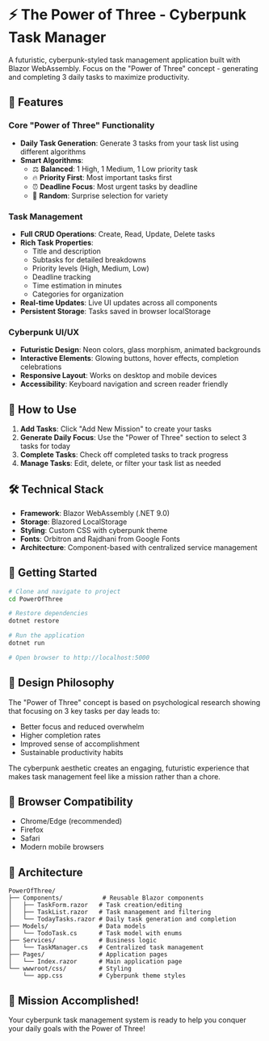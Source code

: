 # ⚡ The Power of Three - Cyberpunk Task Manager

A futuristic, cyberpunk-styled task management application built with Blazor WebAssembly. Focus on the "Power of Three" concept - generating and completing 3 daily tasks to maximize productivity.

## 🚀 Features

### Core "Power of Three" Functionality

- **Daily Task Generation**: Generate 3 tasks from your task list using different algorithms
- **Smart Algorithms**:
  - ⚖️ **Balanced**: 1 High, 1 Medium, 1 Low priority task
  - 🔥 **Priority First**: Most important tasks first
  - ⏰ **Deadline Focus**: Most urgent tasks by deadline
  - 🎲 **Random**: Surprise selection for variety

### Task Management

- **Full CRUD Operations**: Create, Read, Update, Delete tasks
- **Rich Task Properties**:
  - Title and description
  - Subtasks for detailed breakdowns
  - Priority levels (High, Medium, Low)
  - Deadline tracking
  - Time estimation in minutes
  - Categories for organization
- **Real-time Updates**: Live UI updates across all components
- **Persistent Storage**: Tasks saved in browser localStorage

### Cyberpunk UI/UX

- **Futuristic Design**: Neon colors, glass morphism, animated backgrounds
- **Interactive Elements**: Glowing buttons, hover effects, completion celebrations
- **Responsive Layout**: Works on desktop and mobile devices
- **Accessibility**: Keyboard navigation and screen reader friendly

## 🎯 How to Use

1. **Add Tasks**: Click "Add New Mission" to create your tasks
2. **Generate Daily Focus**: Use the "Power of Three" section to select 3 tasks for today
3. **Complete Tasks**: Check off completed tasks to track progress
4. **Manage Tasks**: Edit, delete, or filter your task list as needed

## 🛠 Technical Stack

- **Framework**: Blazor WebAssembly (.NET 9.0)
- **Storage**: Blazored LocalStorage
- **Styling**: Custom CSS with cyberpunk theme
- **Fonts**: Orbitron and Rajdhani from Google Fonts
- **Architecture**: Component-based with centralized service management

## 🚀 Getting Started

```bash
# Clone and navigate to project
cd PowerOfThree

# Restore dependencies
dotnet restore

# Run the application
dotnet run

# Open browser to http://localhost:5000
```

## 🎨 Design Philosophy

The "Power of Three" concept is based on psychological research showing that focusing on 3 key tasks per day leads to:

- Better focus and reduced overwhelm
- Higher completion rates
- Improved sense of accomplishment
- Sustainable productivity habits

The cyberpunk aesthetic creates an engaging, futuristic experience that makes task management feel like a mission rather than a chore.

## 📱 Browser Compatibility

- Chrome/Edge (recommended)
- Firefox
- Safari
- Modern mobile browsers

## 🔧 Architecture

```
PowerOfThree/
├── Components/           # Reusable Blazor components
│   ├── TaskForm.razor   # Task creation/editing
│   ├── TaskList.razor   # Task management and filtering
│   └── TodayTasks.razor # Daily task generation and completion
├── Models/              # Data models
│   └── TodoTask.cs      # Task model with enums
├── Services/            # Business logic
│   └── TaskManager.cs   # Centralized task management
├── Pages/               # Application pages
│   └── Index.razor      # Main application page
└── wwwroot/css/         # Styling
    └── app.css          # Cyberpunk theme styles
```

## 🎉 Mission Accomplished!

Your cyberpunk task management system is ready to help you conquer your daily goals with the Power of Three!
